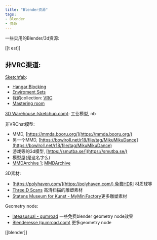 ```yaml
---
title: "Blender资源"
tags:
- Blender
- 资源
---
```



一些实用的Blender/3d资源:

[[t est]]

## 非VRC渠道:

[Sketchfab](https://sketchfab.com/search?type=models):

-   [Hangar Blocking](https://sketchfab.com/3d-models/hangar-blocking-bdb37f544b764d9e8e72708a970bae13)
-   [Enviroment Sets](https://sketchfab.com/gutemnasc/collections/enviroment-sets)
-   我的collection: [VRC](https://sketchfab.com/trojblue/collections/vrc)
-   [Mastering room](https://3dwarehouse.sketchup.com/model/u8128f776-c2c1-461d-bfce-26c80031b1fe/Cube-1-Audio-studio-mastering-room?hl=en&login=true)



[3D Warehouse (sketchup.com)](https://3dwarehouse.sketchup.com/): 工业模型, nb



非VRChat模型:

- MMD, [https://mmda.booru.org/](https://mmda.booru.org/)
- 另一个MMD, [https://bowlroll.net/r18/file/tag/MikuMikuDance](https://bowlroll.net/r18/file/tag/MikuMikuDance)
- 游戏等的3d模型, [https://smutba.se/](https://smutba.se/)
- 模型屋(是这名字么)
-   [MMDArchive 1](https://mmda.booru.org/index.php?page=post&s=view&id=2592); [MMDArchive](https://mmda.booru.org/index.php?page=post&s=view&id=2445)

3D素材:
- [https://polyhaven.com/](https://polyhaven.com/) 免费HDRI 材质球等
- [Three D Scans](https://threedscans.com/) 高清扫描的雕塑素材
- [Statens Museum for Kunst - MyMiniFactory](https://www.myminifactory.com/users/SMK%20-%20Statens%20Museum%20for%20Kunst)更多雕塑素材

Geometry node:
- [lateasusual - gumroad](https://lateasusual.gumroad.com/ ) 一些免费blender geometry node效果
- [Blenderesse (gumroad.com)](https://blenderesse.gumroad.com/?recommended_by=library) 更多geometry node

[[blender]]

